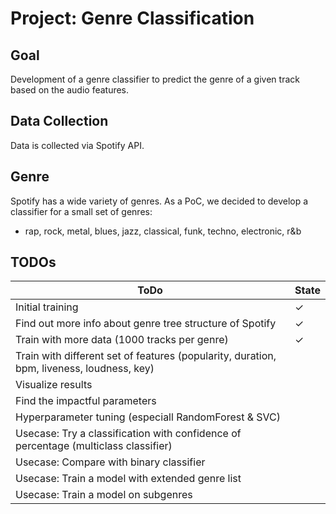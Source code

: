 # Project: Genre Classification

## Goal
Development of a genre classifier to predict the genre of a given track based on the audio features.

## Data Collection
Data is collected via Spotify API.

## Genre
Spotify has a wide variety of genres. As a PoC, we decided to develop a classifier for a small set of genres:
- rap, rock, metal, blues, jazz, classical, funk, techno, electronic, r&b

## TODOs
| ToDo                                                                                      | State |
|-------------------------------------------------------------------------------------------|-------|
| Initial training                                                                          | ✓     |
| Find out more info about genre tree structure of Spotify                                  | ✓     |
| Train with more data (1000 tracks per genre)                                              | ✓     |
| Train with different set of features (popularity, duration, bpm, liveness, loudness, key) |       |
| Visualize results                                                                         |       |
| Find the impactful parameters                                                             |       |
| Hyperparameter tuning (especiall RandomForest & SVC)                                      |       |
| Usecase: Try a classification with confidence of percentage  (multiclass classifier)      |       |
| Usecase: Compare with binary classifier                                                   |       |
| Usecase: Train a model with extended genre list                                           |       |
| Usecase: Train a model on subgenres                                                       |       |
